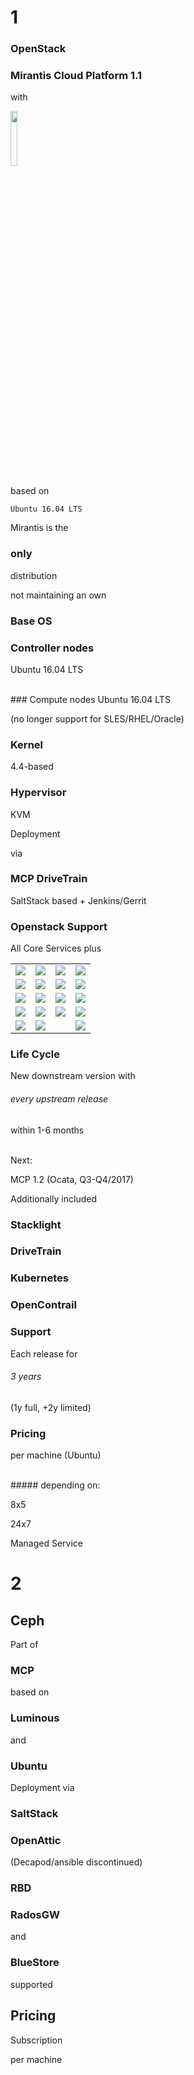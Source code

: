 <!-- .slide: data-background-image="images/mirantis-logo-2color-rgb-transparent.png" data-background-size="auto 90%" -->


<!-- Slide -->
# 1
### OpenStack


<!-- Slide -->
### Mirantis Cloud Platform 1.1
with

<img src="images/openstack/openstack-ocata-release-logo-480.png" style="width:15%;">

based on

`Ubuntu 16.04 LTS`


<!-- Slide -->
Mirantis is the

### only

distribution

not maintaining an own

### Base OS


<!-- Slide -->
### Controller nodes
Ubuntu 16.04 LTS

<br>
### Compute nodes <!-- .element class="fragment" data-fragment-index="1"-->
Ubuntu 16.04 LTS <!-- .element class="fragment" data-fragment-index="1"-->

(no longer support for SLES/RHEL/Oracle) <!-- .element class="fragment" data-fragment-index="1"-->


<!-- Slide -->
### Kernel
4.4-based

### Hypervisor
KVM


<!-- Slide -->
Deployment

via
### MCP DriveTrain
SaltStack based + Jenkins/Gerrit


<!-- Slide -->
### Openstack Support

All Core Services plus

<table>
<tr>
    <td><img src="images/openstack/aodh.svg"></td>
    <td><img src="images/openstack/barbican-notsupported.svg"></td>
    <td><img src="images/openstack/ceilometer.svg"></td>
    <td><img src="images/openstack/designate.svg"></td>
</tr>
<tr>
    <td><img src="images/openstack/gnocchi-notsupported.svg"></td>
    <td><img src="images/openstack/heat.svg"></td>
    <td><img src="images/openstack/horizon.svg"></td>
    <td><img src="images/openstack/ironic.svg"></td>
</tr>
<tr>
    <td><img src="images/openstack/magnum-notsupported.svg"></td>
    <td><img src="images/openstack/manila-notsupported.svg"></td>
    <td><img src="images/openstack/mistral-notsupported.svg"></td>
    <td><img src="images/openstack/monasca-notsupported.svg"></td>
</tr>
<tr>
    <td><img src="images/openstack/murano.svg"></td>
    <td><img src="images/openstack/panko-notsupported.svg"></td>
    <td><img src="images/openstack/rally-notsupported.svg"></td>
    <td><img src="images/openstack/sahara.svg"></td>
</tr>
<tr>
    <td><img src="images/openstack/tempest-notsupported.svg"></td>
    <td><img src="images/openstack/trove-notsupported.svg"></td>
    <td></td>
    <td><img src="images/openstack/legend.svg"></td>
</tr>
</table>


<!-- Slide -->
### Life Cycle
New downstream version with

###### every upstream release

within 1-6 months

<br>
Next:

MCP 1.2 (Ocata, Q3-Q4/2017)


<!-- Slide -->
Additionally included

### Stacklight
### DriveTrain
### Kubernetes
### OpenContrail


<!-- Slide -->
### Support
Each release for
###### 3 years
(1y full, +2y limited)


<!-- Slide -->
### Pricing

per machine (Ubuntu)

<br>
##### depending on:

8x5

24x7

Managed Service


<!-- Slide -->
# 2
## Ceph


<!-- Slide -->
Part of
### MCP

based on <!-- .element class="fragment" data-fragment-index="1"-->

### Luminous <!-- .element class="fragment" data-fragment-index="1"-->
and <!-- .element class="fragment" data-fragment-index="1"-->
### Ubuntu <!-- .element class="fragment" data-fragment-index="1"-->


<!-- Slide -->
Deployment via
### SaltStack
### OpenAttic
(Decapod/ansible discontinued)


<!-- Slide -->
### RBD
### RadosGW
and
### BlueStore
supported


<!-- Slide -->
## Pricing
Subscription

per machine
